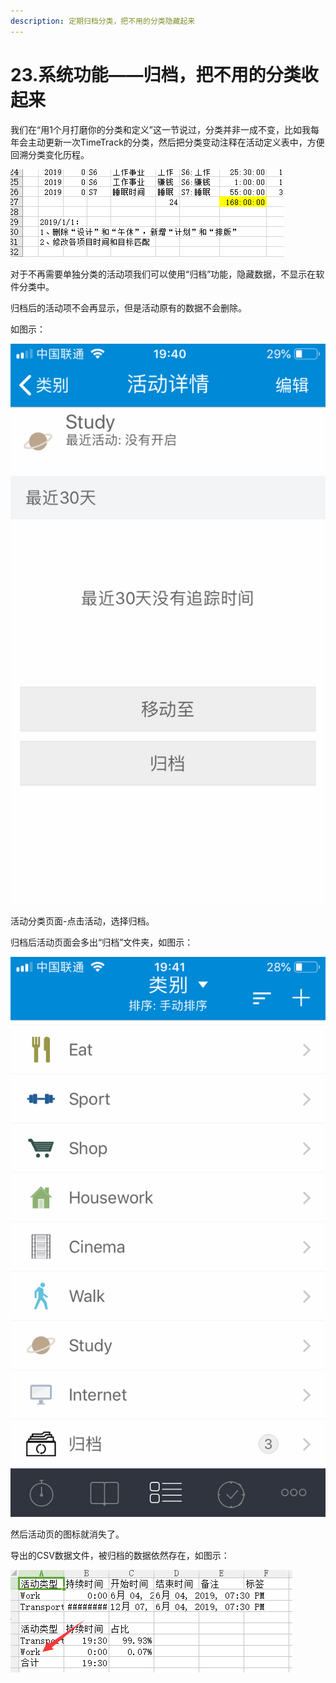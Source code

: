 ```yaml
---
description: 定期归档分类，把不用的分类隐藏起来
---
```


# 23.系统功能——归档，把不用的分类收起来

我们在“用1个月打磨你的分类和定义”这一节说过，分类并非一成不变，比如我每年会主动更新一次TimeTrack的分类，然后把分类变动注释在活动定义表中，方便回溯分类变化历程。

![](../.gitbook/assets/tu-pian%20%2855%29.png)

对于不再需要单独分类的活动项我们可以使用“归档”功能，隐藏数据，不显示在软件分类中。

归档后的活动项不会再显示，但是活动原有的数据不会删除。

如图示：

![&#x8BE5;&#x529F;&#x80FD;aTimeLogger&#xFF08;Android&#xFF09;&#x6682;&#x65E0;](../.gitbook/assets/tu-pian%20%28158%29.png)

活动分类页面-点击活动，选择归档。

归档后活动页面会多出“归档”文件夹，如图示：

![](../.gitbook/assets/tu-pian%20%2831%29.png)

然后活动页的图标就消失了。

导出的CSV数据文件，被归档的数据依然存在，如图示：

![](../.gitbook/assets/tu-pian%20%2869%29.png)

